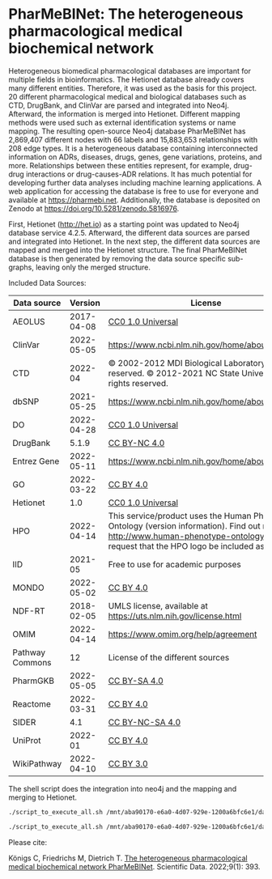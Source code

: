 # PharMeBINet: The heterogeneous pharmacological medical biochemical network
Heterogeneous biomedical pharmacological databases are important for multiple fields in bioinformatics.
The Hetionet database already covers many different entities. Therefore, it was used as the basis for this project. 20 different pharmacological medical and biological databases such as CTD, DrugBank, and ClinVar are parsed and integrated into Neo4j. Afterward, the information is merged into Hetionet. Different mapping methods were used such as external identification systems or name mapping.
The resulting open-source Neo4j database PharMeBINet has 2,869,407 different nodes with 66 labels and 15,883,653 relationships with 208 edge types. It is a heterogeneous database containing interconnected information on ADRs, diseases, drugs, genes, gene variations, proteins, and more. Relationships between these entities represent, for example, drug-drug interactions or drug-causes-ADR relations. It has much potential for developing further data analyses including machine learning applications. A web application for accessing the database is free to use for everyone and available at https://pharmebi.net. Additionally, the database is deposited on Zenodo at https://doi.org/10.5281/zenodo.5816976.

First, Hetionet (http://het.io) as a starting point was updated to Neo4j database service 4.2.5.
Afterward, the different data sources are parsed and integrated into Hetionet.
In the next step, the different data sources are mapped and merged into the Hetionet structure.
The final PharMeBINet database is then generated by removing the data source specific sub-graphs, leaving only the merged structure.

Included Data Sources:

| Data source     | Version    | License                                                                                                                                                                                  | URL                                                           |
|-----------------|:-----------|------------------------------------------------------------------------------------------------------------------------------------------------------------------------------------------|---------------------------------------------------------------|
| AEOLUS          | 2017-04-08 | [CC0 1.0 Universal](https://creativecommons.org/publicdomain/zero/1.0/)                                                                                                                  | [Link](http://datadryad.org/resource/doi:10.5061/dryad.8q0s4) |
| ClinVar         | 2022-05-05 | https://www.ncbi.nlm.nih.gov/home/about/policies/                                                                                                                                        | [Link](https://www.ncbi.nlm.nih.gov/clinvar/)                 |
| CTD             | 2022-04    | © 2002-2012 MDI Biological Laboratory. All rights reserved. © 2012-2021 NC State University. All rights reserved.                                                                        | [Link](http://ctdbase.org)                                    |
| dbSNP           | 2021-05-25 | https://www.ncbi.nlm.nih.gov/home/about/policies/                                                                                                                                        | [Link](https://www.ncbi.nlm.nih.gov/snp/)                     |
| DO              | 2022-04-28 | [CC0 1.0 Universal](https://creativecommons.org/publicdomain/zero/1.0/)                                                                                                                  | [Link](https://disease-ontology.org)                          |
| DrugBank        | 5.1.9      | [CC BY-NC 4.0](https://creativecommons.org/licenses/by-nc/4.0/)                                                                                                                          | [Link](https://go.drugbank.com)                               |
| Entrez Gene     | 2022-05-11 | https://www.ncbi.nlm.nih.gov/home/about/policies/                                                                                                                                        | [Link](https://www.ncbi.nlm.nih.gov/gene)                     |
| GO              | 2022-03-22 | [CC BY 4.0](https://creativecommons.org/licenses/by/4.0/)                                                                                                                                | [Link](http://geneontology.org)                               |
| Hetionet        | 1.0        | [CC0 1.0 Universal](https://creativecommons.org/publicdomain/zero/1.0/)                                                                                                                  | [Link](https://het.io)                                        |
| HPO             | 2022-04-14 | This service/product uses the Human Phenotype Ontology (version information). Find out more at http://www.human-phenotype-ontology.org We request that the HPO logo be included as well. | [Link](https://hpo.jax.org)                                   |
| IID             | 2021-05    | Free to use for academic purposes                                                                                                                                                        | [Link](http://iid.ophid.utoronto.ca)                          |
| MONDO           | 2022-05-02 | [CC BY 4.0](https://creativecommons.org/licenses/by/4.0/)                                                                                                                                | [Link](https://github.com/monarch-initiative/mondo)           |
| NDF-RT          | 2018-02-05 | UMLS license, available at https://uts.nlm.nih.gov/license.html                                                                                                                          | [Link](https://evs.nci.nih.gov/ftp1/NDF-RT/)                  |
| OMIM            | 2022-04-14 | https://www.omim.org/help/agreement                                                                                                                                                      | [Link](https://www.omim.org)                                  |
| Pathway Commons | 12         | License of the different sources                                                                                                                                                         | [Link](https://www.pathwaycommons.org)                        |
| PharmGKB        | 2022-05-05 | [CC BY-SA 4.0](https://creativecommons.org/licenses/by-sa/4.0/)                                                                                                                          | [Link](https://www.pharmgkb.org)                              |
| Reactome        | 2022-03-31 | [CC BY 4.0](https://creativecommons.org/licenses/by/4.0/)                                                                                                                                | [Link](https://reactome.org)                                  |
| SIDER           | 4.1        | [CC BY-NC-SA 4.0](https://creativecommons.org/licenses/by-nc-sa/4.0/)                                                                                                                    | [Link](http://sideeffects.embl.de)                            |
| UniProt         | 2022-01    | [CC BY 4.0](https://creativecommons.org/licenses/by/4.0/)                                                                                                                                | [Link](https://www.uniprot.org)                               |
| WikiPathway     | 2022-04-10 | [CC BY 3.0](https://creativecommons.org/licenses/by/3.0/)                                                                                                                                | [Link](https://www.wikipathways.org)                          |

The shell script does the integration into neo4j and the mapping and merging to Hetionet.

```bash
./script_to_execute_all.sh /mnt/aba90170-e6a0-4d07-929e-1200a6bfc6e1/databases/neo4j/neo4j-community-4.2.5/bin /home/cassandra/Documents/Project/master_database_change/ > output.txt 2>&1 &

./script_to_execute_all.sh /mnt/aba90170-e6a0-4d07-929e-1200a6bfc6e1/databases/neo4j/neo4j-community-4.2.13/bin /home/cassandra/Documents/Project/master_database_change/ > output.txt 2>&1 &
```

Please cite:

Königs C, Friedrichs M, Dietrich T. [The heterogeneous pharmacological medical biochemical network PharMeBINet](https://www.nature.com/articles/s41597-022-01510-3). Scientific Data. 2022;9(1): 393.
